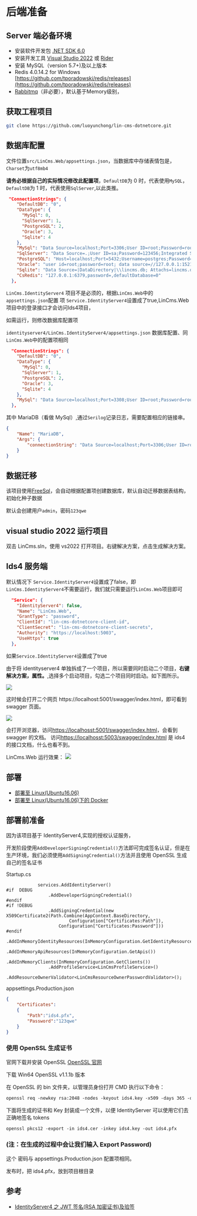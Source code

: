 # 后端准备

## Server 端必备环境

- 安装软件开发包 [.NET SDK 6.0](https://dotnet.microsoft.com/zh-cn/download/dotnet/6.0)
- 安装开发工具 [Visual Studio 2022](https://visualstudio.microsoft.com/zh-hans/vs/) 或 [Rider](https://www.jetbrains.com/rider/)
- 安装 MySQL（version 5.7+)及以上版本
- Redis 4.0.14.2 for Windows [https://github.com/tporadowski/redis/releases](https://github.com/tporadowski/redis/releases)
- [Rabbitmq](rabbitmq.md)（非必要），默认基于Memory级别，


## 获取工程项目

```bash
git clone https://github.com/luoyunchong/lin-cms-dotnetcore.git
```

## 数据库配置

文件位置`src/LinCms.Web/appsettings.json`，当数据库中存储表情包是，`Charset`为`utf8mb4`

**请务必根据自己的实际情况修改此配置项**，`DefaultDB`为 0 时，代表使用`MySQL`，`DefaultDB`为 1 时，代表使用`SqlServer`,以此类推。

```json
 "ConnectionStrings": {
    "DefaultDB": "0",
    "DataType": {
      "MySql": 0,
      "SqlServer": 1,
      "PostgreSQL": 2,
      "Oracle": 3,
      "Sqlite": 4
    },
    "MySql": "Data Source=localhost;Port=3306;User ID=root;Password=root;Initial Catalog=lincms;Charset=utf8mb4;SslMode=none;Max pool size=1;Connection LifeTime=20",
    "SqlServer": "Data Source=.;User ID=sa;Password=123456;Integrated Security=True;Initial Catalog=LinCMS;Pooling=true;Min Pool Size=1",
    "PostgreSQL": "Host=localhost;Port=5432;Username=postgres;Password=123456; Database=lincms;Pooling=true;Minimum Pool Size=1",
    "Oracle": "user id=root;password=root; data source=//127.0.0.1:1521/ORCL;Pooling=true;Min Pool Size=1",
    "Sqlite": "Data Source=|DataDirectory|\\lincms.db; Attachs=lincms.db; Pooling=true;Min Pool Size=1",
    "CsRedis": "127.0.0.1:6379,password=,defaultDatabase=0"
  },
```

`LinCms.IdentityServer4` 项目不是必须的，根据`LinCms.Web`中的`appsettings.json`配置 项 `Service.IdentityServer4`设置成了true,LinCms.Web项目中的登录接口才会访问Ids4项目，

如需运行，则修改数据库配置项

`identityserver4/LinCms.IdentityServer4/appsettings.json` 数据库配置、同`LinCms.Web`中的配置项相同

```json
  "ConnectionStrings": {
    "DefaultDB": "0",
    "DataType": {
      "MySql": 0,
      "SqlServer": 1,
      "PostgreSQL": 2,
      "Oracle": 3,
      "Sqlite": 4
    },
    "MySql": "Data Source=localhost;Port=3308;User ID=root;Password=root;Initial Catalog=lincms;Charset=utf8mb4;SslMode=none;Max pool size=1;Connection LifeTime=20",
  },
```

其中 MariaDB（看做 MySql）,通过`Serilog`记录日志，需要配置相应的链接串。

```json
{
    "Name": "MariaDB",
    "Args": {
        "connectionString": "Data Source=localhost;Port=3306;User ID=root;Password=root;Initial Catalog=lincms;Charset=utf8mb4;SslMode=none;Max pool size=1;Connection LifeTime=20",
    }
}
```

## 数据迁移

该项目使用[FreeSql](https://github.com/dotnetcore/FreeSql)，会自动根据配置项创建数据库，默认自动迁移数据表结构，初始化种子数据

默认会创建用户`admin`，密码`123qwe`

## visual studio 2022 运行项目

双击 LinCms.sln，使用 vs2022 打开项目。右键解决方案，点击生成解决方案。

## Ids4 服务端

默认情况下 `Service.IdentityServer4`设置成了false，即`LinCms.IdentityServer4`不需要运行，我们就只需要运行`LinCms.Web`项目即可

```json
  "Service": {
    "IdentityServer4": false,
    "Name": "LinCms.Web",
    "GrantType": "password",
    "ClientId": "lin-cms-dotnetcore-client-id",
    "ClientSecret": "lin-cms-dotnetcore-client-secrets",
    "Authority": "https://localhost:5003",
    "UseHttps": true
  },
```

如果`Service.IdentityServer4`设置成了true

由于将 identityserver4 单独拆成了一个项目，所以需要同时启动二个项目，**右键解决方案，属性。**,选择多个启动项目，勾选二个项目同时启动。如下图所示。

![](https://pic.downk.cc/item/5e83fd74504f4bcb04cf5474.png)

这时候会打开二个网页 https://localhost:5001/swagger/index.html，即可看到 swagger 页面。

![](https://pic.downk.cc/item/5e83ffd1504f4bcb04d0f039.jpg)

会打开浏览器，访问[https://localhosst:5001/swagger/index.html](https://localhosst:5001/swagger/index.html)，会看到 swagger 的文档。
访问[https://localhosst:5003/swagger/index.html](https://localhosst:5001/swagger/index.html) 是 ids4 的接口文档，什么也看不到。

LinCms.Web 运行效果：
![](https://ae01.alicdn.com/kf/He52bc4d3708242d2995419bb584e1f53Q.jpg)

## 部署

- [部署至 Linux(Ubuntu16.06)](https://blog.igeekfan.cn/2022/06/09/dotnetcore/ASP.NET-Core-Deploy-To-Ubuntu)
- [部署至 Linux(Ubuntu16.06)下的 Docker](https://blog.igeekfan.cn/2022/06/09/dotnetcore/ASP.NET-Core-Deploy-To-Docker-Ubuntu/)

## 部署前准备

因为该项目基于 IdentityServer4,实现的授权认证服务，

开发阶段使用`AddDeveloperSigningCredential()`方法即可完成签名认证，但是在生产环境，我们必须使用`AddSigningCredential()`方法并且使用 OpenSSL 生成自己的签名证书

Startup.cs

```
            services.AddIdentityServer()
#if  DEBUG
                .AddDeveloperSigningCredential()
#endif
#if !DEBUG
                .AddSigningCredential(new X509Certificate2(Path.Combine(AppContext.BaseDirectory,
                        Configuration["Certificates:Path"]),
                    Configuration["Certificates:Password"]))
#endif
                .AddInMemoryIdentityResources(InMemoryConfiguration.GetIdentityResources())
                .AddInMemoryApiResources(InMemoryConfiguration.GetApis())
                .AddInMemoryClients(InMemoryConfiguration.GetClients())
                .AddProfileService<LinCmsProfileService>()
                .AddResourceOwnerValidator<LinCmsResourceOwnerPasswordValidator>();
```

appsettings.Production.json

```json
{
    "Certificates":
    {
        "Path":"ids4.pfx",
        "Password":"123qwe"
    }
}
```

### 使用 OpenSSL 生成证书

官网下载并安装 OpenSSL [OpenSSL 官网](https://slproweb.com/products/Win32OpenSSL.html)

下载 Win64 OpenSSL v1.1.1b 版本

在 OpenSSL 的 bin 文件夹，以管理员身份打开 CMD 执行以下命令：

```txt
openssl req -newkey rsa:2048 -nodes -keyout ids4.key -x509 -days 365 -out ids4.cer
```

下面将生成的证书和 Key 封装成一个文件，以便 IdentityServer 可以使用它们去正确地签名 tokens

```txt
openssl pkcs12 -export -in ids4.cer -inkey ids4.key -out ids4.pfx
```

### (注：在生成的过程中会让我们输入 Export Password)

这个 密码与 appsettings.Production.json 配置项相同。

发布时，把 ids4.pfx，放到项目根目录

## 参考

- [IdentityServer4 之 JWT 签名(RSA 加密证书)及验签](https://www.cnblogs.com/guolianyu/p/9872661.html)
